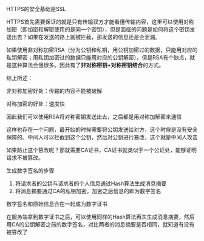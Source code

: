 HTTPS的安全基础是SSL

HTTPS首先需要保证的就是只有传输双方才能看懂传输内容，这里可以使用对称加密（即加密和解密使用的是同一个密钥），但是面临的问题是如何将这个密钥发送出去？如果在发送的路上就被拦截，那发送的信息还是会泄漏。

如果使用非对称加密RSA（分为公钥和私钥，用公钥加密过的数据，只能用对应的私钥解密；用私钥加密过的数据只能用对应的公钥解密）。但是RSA有个缺点，就是这种算法会慢很多。因此有了**非对称密钥+对称密钥结合**的方式。

综上所述：

非对称加密好处：传输的内容不能被破解

对称加密的好处：速度快

因此我们可以使用RSA将对称密钥发送出去，之后都是用对称加解密来通信

这样也存在一个问题，最开始的时候需要将公钥发送给对方，这个时候是没有安全保障的。中间人可以拦截到这个公钥，然后对公钥进行篡改，这个就是中间人攻击

如果防止这个篡改呢？那就需要CA证书，CA证书就类似于一个公证处，能够证明请求不被篡改。

生成数字签名的步骤

1. 将请求者的公钥与请求者的个人信息通过Hash算法生成消息摘要
2. 将消息摘要通过CA的私钥加密，加密之后信息的即为数字签名

数字签名和原始信息合在一起成为数字证书

在服务端拿到数字证书之后，可以使用同样的Hash算法再次生成消息摘要，然后用CA的公钥解密之前的数字签名，对比两者的消息摘要是否相同，就知道有没有被篡改了

